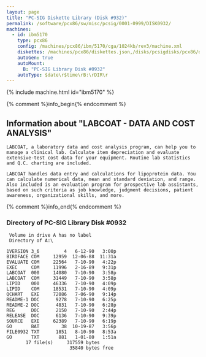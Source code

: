 ```yaml
---
layout: page
title: "PC-SIG Diskette Library (Disk #932)"
permalink: /software/pcx86/sw/misc/pcsig/0001-0999/DISK0932/
machines:
  - id: ibm5170
    type: pcx86
    config: /machines/pcx86/ibm/5170/cga/1024kb/rev3/machine.xml
    diskettes: /machines/pcx86/diskettes.json,/disks/pcsigdisks/pcx86/diskettes.json
    autoGen: true
    autoMount:
      B: "PC-SIG Library Disk #0932"
    autoType: $date\r$time\rB:\rDIR\r
---
```


{% include machine.html id="ibm5170" %}

{% comment %}info_begin{% endcomment %}

## Information about "LABCOAT - DATA AND COST ANALYSIS"

    LABCOAT, a laboratory data and cost analysis program, can help you to
    manage a clinical lab. Calculate item depreciation and evaluate
    extensive-test cost data for your equipment. Routine lab statistics
    and Q.C. charting are included.
    
    LABCOAT handles data entry and calculations for lipoprotein data. You
    can calculate numerical data, mean and standard deviation, and range.
    Also included is an evaluation program for prospective lab assistants,
    based on such criteria as job knowledge, judgment decisions, patient
    awareness, organizational skills, and more.
{% comment %}info_end{% endcomment %}


### Directory of PC-SIG Library Disk #0932

     Volume in drive A has no label
     Directory of A:\

    1VERSION 3_6         4   6-12-90   3:00p
    BIRDFACE COM     12959  12-06-88  11:31a
    EVALUATE COM     22564   7-10-90   4:22p
    EXEC     COM     11996   2-16-89   9:31p
    LABCOAT  000     14080   7-10-90   3:58p
    LABCOAT  COM     31449   7-10-90   3:58p
    LIPID    000     46336   7-10-90   4:09p
    LIPID    COM     18531   7-10-90   4:09p
    QCHART   EXE     72086   7-06-90   9:14p
    README-1 DOC      9278   7-10-90   6:25p
    README-2 DOC      4831   7-10-90   6:28p
    REG      DOC      2150   7-10-90   2:44p
    RELEASE  DOC      6136   7-10-90   9:39p
    SOURCE   EXE     62389   7-10-90   6:19p
    GO       BAT        38  10-19-87   3:56p
    FILE0932 TXT      1851   8-10-90   8:53a
    GO       TXT       881   1-01-80   1:51a
           17 file(s)     317559 bytes
                           35840 bytes free
